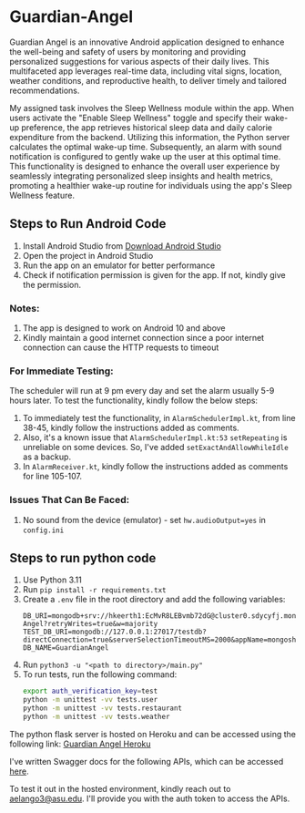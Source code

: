# Guardian-Angel

Guardian Angel is an innovative Android application designed to enhance the well-being and safety of users by monitoring and providing personalized suggestions for various aspects of their daily lives. This multifaceted app leverages real-time data, including vital signs, location, weather conditions, and reproductive health, to deliver timely and tailored recommendations.

My assigned task involves the Sleep Wellness module within the app. When users activate the "Enable Sleep Wellness" toggle and specify their wake-up preference, the app retrieves historical sleep data and daily calorie expenditure from the backend. Utilizing this information, the Python server calculates the optimal wake-up time. Subsequently, an alarm with sound notification is configured to gently wake up the user at this optimal time. This functionality is designed to enhance the overall user experience by seamlessly integrating personalized sleep insights and health metrics, promoting a healthier wake-up routine for individuals using the app's Sleep Wellness feature.

## Steps to Run Android Code

1. Install Android Studio from [Download Android Studio](https://developer.android.com/studio#get-android-studio)
2. Open the project in Android Studio
3. Run the app on an emulator for better performance
4. Check if notification permission is given for the app. If not, kindly give the permission.

### Notes:
1. The app is designed to work on Android 10 and above
2. Kindly maintain a good internet connection since a poor internet connection can cause the HTTP requests to timeout

### For Immediate Testing:
The scheduler will run at 9 pm every day and set the alarm usually 5-9 hours later. To test the functionality, kindly follow the below steps:
1. To immediately test the functionality, in `AlarmSchedulerImpl.kt`, from line 38-45, kindly follow the instructions added as comments.
2. Also, it's a known issue that `AlarmSchedulerImpl.kt:53` `setRepeating` is unreliable on some devices. So, I've added `setExactAndAllowWhileIdle` as a backup.
3. In `AlarmReceiver.kt`, kindly follow the instructions added as comments for line 105-107.

### Issues That Can Be Faced:
1. No sound from the device (emulator) - set `hw.audioOutput=yes` in `config.ini`

## Steps to run python code
1. Use Python 3.11
2. Run `pip install -r requirements.txt`
3. Create a `.env` file in the root directory and add the following variables:
    ```env
    DB_URI=mongodb+srv://hkeerth1:EcMvR8LEBvmb72dG@cluster0.sdycyfj.mongodb.net/Guardian-Angel?retryWrites=true&w=majority
    TEST_DB_URI=mongodb://127.0.0.1:27017/testdb?directConnection=true&serverSelectionTimeoutMS=2000&appName=mongosh+2.0.2
    DB_NAME=GuardianAngel
    ```
4. Run `python3 -u "<path to directory>/main.py"`
5. To run tests, run the following command:
    ```bash
    export auth_verification_key=test
    python -m unittest -vv tests.user
    python -m unittest -vv tests.restaurant
    python -m unittest -vv tests.weather
    ```

The python flask server is hosted on Heroku and can be accessed using the following link: [Guardian Angel Heroku](https://mc-guardian-angel-1fec5a1eb0b8.herokuapp.com/)

I've written Swagger docs for the following APIs, which can be accessed [here](https://mc-guardian-angel-1fec5a1eb0b8.herokuapp.com/apidocs/).

To test it out in the hosted environment, kindly reach out to [aelango3@asu.edu](mailto:aelango3@asu.edu). I'll provide you with the auth token to access the APIs.

